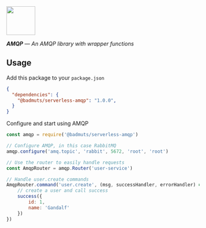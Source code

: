 <img src="https://emojipedia-us.s3.dualstack.us-west-1.amazonaws.com/thumbs/120/apple/129/speech-balloon_1f4ac.png" width="75"/>

_**AMQP** — An AMQP library with wrapper functions_

## Usage
Add this package to your `package.json`

```json
{
  "dependencies": {
    "@badmuts/serverless-amqp": "1.0.0",
  }
}
```

Configure and start using AMQP

```js
const amqp = require('@badmuts/serverless-amqp')

// Configure AMQP, in this case RabbitMQ
amqp.configure('amq.topic', 'rabbit', 5672, 'root', 'root')

// Use the router to easily handle requests
const AmqpRouter = amqp.Router('user-service')

// Handle user.create commands
AmqpRouter.command('user.create', (msg, successHandler, errorHandler) => {
    // create a user and call success
    success({
        id: 1,
        name: 'Gandalf'
    })
})
```
